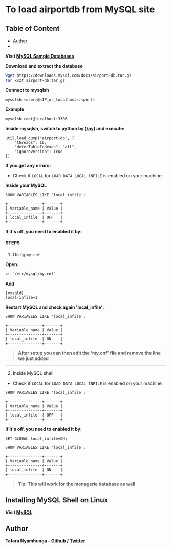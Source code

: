 # To load airportdb from MySQL site

## Table of Content
- [Author](#author)
- []()

**Visit [MySQL Sample Databases](https://dev.mysql.com/doc/index-other.html)**

**Download and extract the database**

```bash
wget https://downloads.mysql.com/docs/airport-db.tar.gz
tar xvzf airport-db.tar.gz
```

**Connect to mysqlsh**

```bash
mysqlsh <user>@<IP_or_localhost>:<port>
```

**Example**

```bash
mysqlsh root@localhost:3306
```

**Inside mysqlsh, switch to python by (\py) and execute:**

```MySQL
util.load_dump("airport-db", {
    "threads": 16,
    "deferTableIndexes": "all",
    "ignoreVersion": True
})
```

**If you get any errors:**

- Check if `LOCAL` for `LOAD DATA LOCAL INFILE` is enabled on your machine:

**Inside your MySQL**

```
SHOW VARIABLES LIKE 'local_infile';

+---------------+-------+
| Variable_name | Value |
+---------------+-------+
| local_infile  | OFF   |
+---------------+-------+
```

**If it's off, you need to enabled it by:**

#### STEPS

1. Using `my.cnf`

**Open:**

```bash
vi `/etc/mysql/my.cnf`
```

**Add**

```
[mysqld]
local-infile=1
```

**Restart MySQL and check again 'local_infile':**

```
SHOW VARIABLES LIKE 'local_infile';

+---------------+-------+
| Variable_name | Value |
+---------------+-------+
| local_infile  | ON    |
+---------------+-------+
```

> **After setup you can then edit the 'my.cnf' file and remove the line we just added**
___

2. Inside MySQL shell

- Check if `LOCAL` for `LOAD DATA LOCAL INFILE` is enabled on your machine:

```
SHOW VARIABLES LIKE 'local_infile';

+---------------+-------+
| Variable_name | Value |
+---------------+-------+
| local_infile  | OFF   |
+---------------+-------+
```

**If it's off, you need to enabled it by:**

```
SET GLOBAL local_infile=ON;

SHOW VARIABLES LIKE 'local_infile';

+---------------+-------+
| Variable_name | Value |
+---------------+-------+
| local_infile  | ON    |
+---------------+-------+
```

> **Tip: This will work for the menagerie database as well**

## Installing MySQL Shell on Linux

**Visit [MySQL](https://dev.mysql.com/doc/mysql-shell/8.0/en/mysql-shell-install-linux-quick.html)**

## Author

**Tafara Nyamhunga  - [Github](https://github.com/tafara-n) / [Twitter](https://twitter.com/tafaranyamhunga)**
